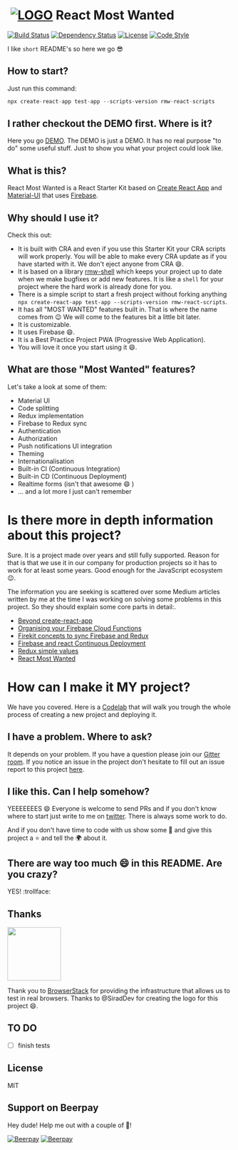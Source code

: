 # ‌‌ [![LOGO][logo-image]][logo-url] React Most Wanted

[![Build Status][travis-image]][travis-url]
[![Dependency Status][daviddm-image]][daviddm-url]
[![License][license-image]][license-url]
[![Code Style][code-style-image]][code-style-url]

I like `short` README's so here we go :sunglasses:

## How to start?

Just run this command:

```js
npx create-react-app test-app --scripts-version rmw-react-scripts
```

## I rather checkout the DEMO first. Where is it?

Here you go [DEMO](https://www.react-most-wanted.com). The DEMO is just a DEMO. It has no real purpose "to do" some useful stuff. Just to show you what your project could look like.

## What is this?

React Most Wanted is a React Starter Kit based on [Create React App](https://github.com/facebookincubator/create-react-app) and [Material-UI](https://material-ui.com/) that uses [Firebase](https://firebase.google.com/).

## Why should I use it?

Check this out:

- It is built with CRA and even if you use this Starter Kit your CRA scripts will work properly. You will be able to make every CRA update as if you have started with it. We don't eject anyone from CRA :smile:.
- It is based on a library [rmw-shell](https://github.com/TarikHuber/rmw-shell) which keeps your project up to date when we make bugfixes or add new features. It is like a `shell` for your project where the hard work is already done for you.
- There is a simple script to start a fresh project without forking anything `npx create-react-app test-app --scripts-version rmw-react-scripts`.
- It has all "MOST WANTED" features built in. That is where the name comes from :wink: We will come to the features bit a little bit later.
- It is customizable.
- It uses Firebase :smile:.
- It is a Best Practice Project PWA (Progressive Web Application).
- You will love it once you start using it :smile:.

## What are those "Most Wanted" features?

Let's take a look at some of them:

- Material UI
- Code splitting
- Redux implementation
- Firebase to Redux sync
- Authentication
- Authorization
- Push notifications UI integration
- Theming
- Internationalisation
- Built-in CI (Continuous Integration)
- Built-in CD (Continuous Deployment)
- Realtime forms (isn't that awesome :smile: )
- ... and a lot more I just can't remember

# Is there more in depth information about this project?

Sure. It is a project made over years and still fully supported. Reason for that is that we use it in our company for production projects so it has to work for at least some years. Good enough for the JavaScript ecosystem :wink:.

The information you are seeking is scattered over some Medium articles written by me at the time I was working on solving some problems in this project. So they should explain some core parts in detail:.

- [Beyond create-react-app](https://codeburst.io/beyond-create-react-app-cra-a2063196a124)
- [Organising your Firebase Cloud Functions](https://codeburst.io/organizing-your-firebase-cloud-functions-67dc17b3b0da)
- [Firekit concepts to sync Firebase and Redux](https://codeburst.io/firekit-concepts-to-sync-firebase-and-redux-606a1e3e50d6)
- [Firebase and react Continuous Deployment](https://codeburst.io/firebase-and-react-continuous-deployment-2e6d81f0b6a1)
- [Redux simple values](https://codeburst.io/redux-simple-values-7712694f311)
- [React Most Wanted](https://medium.com/@tarikhuber/react-most-wanted-d4e916782c2e)

# How can I make it MY project?

We have you covered. Here is a [Codelab](https://start-with-rmw.web.app/#0) that will walk you trough the whole process of creating a new project and deploying it.

## I have a problem. Where to ask?

It depends on your problem. If you have a question please join our [Gitter room](https://gitter.im/react-most-wanted/Lobby). If you notice an issue in the project don't hesitate to fill out an issue report to this project [here](https://github.com/TarikHuber/react-most-wanted/issues).

## I like this. Can I help somehow?

YEEEEEEES :smile: Everyone is welcome to send PRs and if you don't know where to start just write to me on [twitter](https://twitter.com/TarikHuber). There is always some work to do.

And if you don't have time to code with us show some :blue_heart: and give this project a :star: and tell the :earth_africa: about it.

## There are way too much :smile: in this README. Are you crazy?

YES! :trollface:

## Thanks

[<img src="https://www.browserstack.com/images/mail/browserstack-logo-footer.png" width="120">](https://www.browserstack.com/)

Thank you to [BrowserStack](https://www.browserstack.com/) for providing the infrastructure that allows us to test in real browsers.
Thanks to @SiradDev for creating the logo for this project :smile:.

## TO DO

- [ ] finish tests

## License

MIT

[logo-image]: https://www.react-most-wanted.com/favicon-32x32.png
[logo-url]: https://github.com/TarikHuber/react-most-wanted/blob/master/README.md
[travis-image]: https://travis-ci.org/TarikHuber/react-most-wanted.svg?branch=master
[travis-url]: https://travis-ci.org/TarikHuber/react-most-wanted
[daviddm-image]: https://img.shields.io/david/TarikHuber/react-most-wanted.svg?style=flat-square
[daviddm-url]: https://david-dm.org/TarikHuber/react-most-wanted
[license-image]: https://img.shields.io/npm/l/express.svg
[license-url]: https://github.com/TarikHuber/react-most-wanted/master/LICENSE
[code-style-image]: https://img.shields.io/badge/code_style-prettier-ff69b4.svg?style=flat-square
[code-style-url]: https://github.com/prettier/prettier

## Support on Beerpay

Hey dude! Help me out with a couple of :beers:!

[![Beerpay](https://beerpay.io/TarikHuber/react-most-wanted/badge.svg?style=beer-square)](https://beerpay.io/TarikHuber/react-most-wanted) [![Beerpay](https://beerpay.io/TarikHuber/react-most-wanted/make-wish.svg?style=flat-square)](https://beerpay.io/TarikHuber/react-most-wanted?focus=wish)
